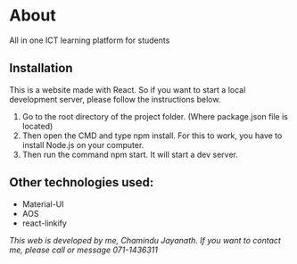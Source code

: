 # About
All in one ICT learning platform for students

## Installation
This is a website made with React. So if you want to start a local development server, please follow the instructions below.

   1. Go to the root directory of the project folder. (Where package.json file is located)
   2. Then open the CMD and type npm install. For this to work, you have to install Node.js on your computer.
   3. Then run the command npm start. It will start a dev server.


## Other technologies used: 
    
  * Material-UI
  * AOS
  * react-linkify

*This web is developed by me, Chamindu Jayanath. If you want to contact me, please call or message 071-1436311*
